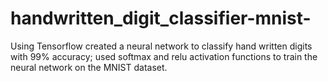 # handwritten_digit_classifier-mnist-
Using Tensorflow created a neural network to classify hand written digits with 99% accuracy; used softmax and relu activation functions to train the neural network on the MNIST dataset.
